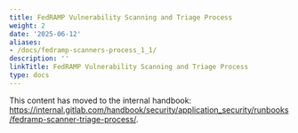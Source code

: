 ```yaml
---
title: FedRAMP Vulnerability Scanning and Triage Process
weight: 2
date: '2025-06-12'
aliases:
- /docs/fedramp-scanners-process_1_1/
description: ''
linkTitle: FedRAMP Vulnerability Scanning and Triage Process
type: docs
---
```


This content has moved to the internal handbook: <https://internal.gitlab.com/handbook/security/application_security/runbooks/fedramp-scanner-triage-process/>.
